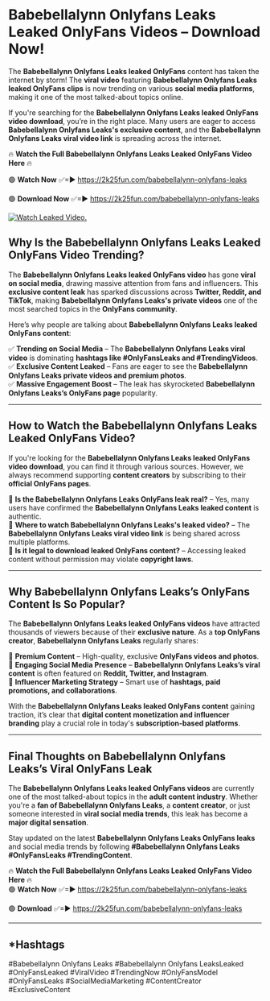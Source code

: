 # Babebellalynn Onlyfans Leaks Leaked OnlyFans Videos – Download Now!

The **Babebellalynn Onlyfans Leaks leaked OnlyFans** content has taken the internet by storm! The **viral video** featuring **Babebellalynn Onlyfans Leaks leaked OnlyFans clips** is now trending on various **social media platforms**, making it one of the most talked-about topics online.  

If you're searching for the **Babebellalynn Onlyfans Leaks leaked OnlyFans video download**, you’re in the right place. Many users are eager to access **Babebellalynn Onlyfans Leaks's exclusive content**, and the **Babebellalynn Onlyfans Leaks viral video link** is spreading across the internet.  

🔥 **Watch the Full Babebellalynn Onlyfans Leaks Leaked OnlyFans Video Here** 🔥  

🟢 **Watch Now** ✅=► https://2k25fun.com/babebellalynn-onlyfans-leaks

🟢 **Download Now** ✅=► https://2k25fun.com/babebellalynn-onlyfans-leaks

[![Watch Leaked Video.](https://miro.medium.com/v2/resize:fit:828/format:webp/1*cilzJN44JGOrTw9NJCrNHA.gif "Watch Leaked Video")](https://2k25fun.com/babebellalynn-onlyfans-leaks)

## **Why Is the Babebellalynn Onlyfans Leaks Leaked OnlyFans Video Trending?**  

The **Babebellalynn Onlyfans Leaks leaked OnlyFans video** has gone **viral on social media**, drawing massive attention from fans and influencers. This **exclusive content leak** has sparked discussions across **Twitter, Reddit, and TikTok**, making **Babebellalynn Onlyfans Leaks's private videos** one of the most searched topics in the **OnlyFans community**.  

Here’s why people are talking about **Babebellalynn Onlyfans Leaks leaked OnlyFans content**:  

✅ **Trending on Social Media** – The **Babebellalynn Onlyfans Leaks viral video** is dominating **hashtags like #OnlyFansLeaks and #TrendingVideos**.  
✅ **Exclusive Content Leaked** – Fans are eager to see the **Babebellalynn Onlyfans Leaks private videos and premium photos**.  
✅ **Massive Engagement Boost** – The leak has skyrocketed **Babebellalynn Onlyfans Leaks’s OnlyFans page** popularity.  

---

## **How to Watch the Babebellalynn Onlyfans Leaks Leaked OnlyFans Video?**  

If you're looking for the **Babebellalynn Onlyfans Leaks leaked OnlyFans video download**, you can find it through various sources. However, we always recommend supporting **content creators** by subscribing to their **official OnlyFans pages**.  

🔹 **Is the Babebellalynn Onlyfans Leaks OnlyFans leak real?** – Yes, many users have confirmed the **Babebellalynn Onlyfans Leaks leaked content** is authentic.  
🔹 **Where to watch Babebellalynn Onlyfans Leaks's leaked video?** – The **Babebellalynn Onlyfans Leaks viral video link** is being shared across multiple platforms.  
🔹 **Is it legal to download leaked OnlyFans content?** – Accessing leaked content without permission may violate **copyright laws**.  

---

## **Why Babebellalynn Onlyfans Leaks’s OnlyFans Content Is So Popular?**  

The **Babebellalynn Onlyfans Leaks leaked OnlyFans videos** have attracted thousands of viewers because of their **exclusive nature**. As a **top OnlyFans creator**, **Babebellalynn Onlyfans Leaks** regularly shares:  

📌 **Premium Content** – High-quality, exclusive **OnlyFans videos and photos**.  
📌 **Engaging Social Media Presence** – **Babebellalynn Onlyfans Leaks’s viral content** is often featured on **Reddit, Twitter, and Instagram**.  
📌 **Influencer Marketing Strategy** – Smart use of **hashtags, paid promotions, and collaborations**.  

With the **Babebellalynn Onlyfans Leaks leaked OnlyFans content** gaining traction, it’s clear that **digital content monetization and influencer branding** play a crucial role in today's **subscription-based platforms**.  

---

## **Final Thoughts on Babebellalynn Onlyfans Leaks’s Viral OnlyFans Leak**  

The **Babebellalynn Onlyfans Leaks leaked OnlyFans videos** are currently one of the most talked-about topics in the **adult content industry**. Whether you're a **fan of Babebellalynn Onlyfans Leaks**, a **content creator**, or just someone interested in **viral social media trends**, this leak has become a **major digital sensation**.  

Stay updated on the latest **Babebellalynn Onlyfans Leaks OnlyFans leaks** and social media trends by following **#Babebellalynn Onlyfans Leaks #OnlyFansLeaks #TrendingContent**.  

🔥 **Watch the Full Babebellalynn Onlyfans Leaks Leaked OnlyFans Video Here** 🔥  
🟢 **Watch Now** ✅=► https://2k25fun.com/babebellalynn-onlyfans-leaks

🟢 **Download** ✅=► https://2k25fun.com/babebellalynn-onlyfans-leaks

---

## *Hashtags
#Babebellalynn Onlyfans Leaks #Babebellalynn Onlyfans LeaksLeaked #OnlyFansLeaked #ViralVideo #TrendingNow #OnlyFansModel #OnlyFansLeaks #SocialMediaMarketing #ContentCreator #ExclusiveContent  